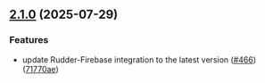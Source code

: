 ## [2.1.0](https://github.com/rudderlabs/rudder-sdk-react-native/compare/rudder-integration-firebase-react-native@2.0.0...rudder-integration-firebase-react-native@2.1.0) (2025-07-29)

### Features

- update Rudder-Firebase integration to the latest version ([#466](https://github.com/rudderlabs/rudder-sdk-react-native/issues/466)) ([71770ae](https://github.com/rudderlabs/rudder-sdk-react-native/commit/71770ae381306153382315033f43df42db022038))
